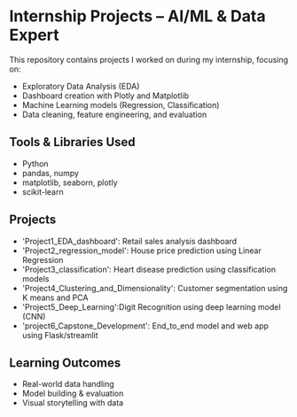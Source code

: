 # Internship Projects – AI/ML & Data Expert

This repository contains projects I worked on during my internship, focusing on:

- Exploratory Data Analysis (EDA)
- Dashboard creation with Plotly and Matplotlib
- Machine Learning models (Regression, Classification)
- Data cleaning, feature engineering, and evaluation

##  Tools & Libraries Used

- Python
- pandas, numpy
- matplotlib, seaborn, plotly
- scikit-learn

##  Projects

- 'Project1_EDA_dashboard': Retail sales analysis dashboard
- 'Project2_regression_model': House price prediction using Linear Regression
- 'Project3_classification': Heart disease prediction using classification models
- 'Project4_Clustering_and_Dimensionality': Customer segmentation using K means and PCA
- 'Project5_Deep_Learning':Digit Recognition using deep learning model (CNN)
- 'project6_Capstone_Development': End_to_end model and web app using Flask/streamlit

##  Learning Outcomes

- Real-world data handling
- Model building & evaluation
- Visual storytelling with data
